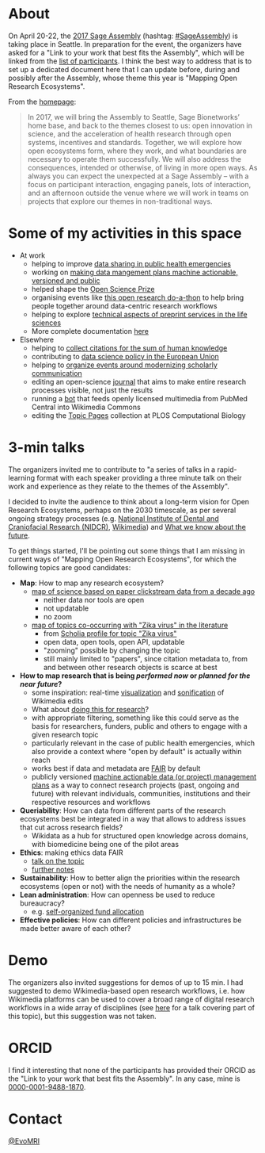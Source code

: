 # About

On April 20-22, the [2017 Sage Assembly](http://sageassembly.org/?page_id=13) (hashtag: [#SageAssembly](https://twitter.com/search?vertical=default&q=sageassembly%20OR%20(sage%20AND%20(assembly%20OR%20congress%20PR%20bio))%20OR%20sagebio)) is taking place in Seattle. In preparation for the event, the organizers have asked for a "Link to your work that best fits the Assembly", which will be linked from the [list of participants](http://sageassembly.org/?page_id=48). I think the best way to address that is to set up a dedicated document here that I can update before, during and possibly after the Assembly, whose theme this year is "Mapping Open Research Ecosystems".

From the [homepage](http://sageassembly.wpengine.com/):
> In 2017, we will bring the Assembly to Seattle, Sage Bionetworks’ home base, and back to the themes closest to us: open innovation in science, and the acceleration of health research through open systems, incentives and  standards.  Together, we will explore how open ecosystems form, where they work, and what boundaries are necessary to operate them successfully. We will also address the consequences, intended or otherwise, of living in more open ways. As always you can expect the unexpected at a Sage Assembly – with a focus on participant interaction, engaging panels, lots of interaction, and an afternoon outside the venue where we will work in teams on projects that explore our themes in non-traditional ways.

# Some of my activities in this space

* At work
  - helping to improve [data sharing in public health emergencies](https://doi.org/10.2471/BLT.17.192096)
  - working on [making data mangement plans machine actionable, versioned and public](https://doi.org/10.3897/rio.3.e13086)
  - helped shape the [Open Science Prize](http://openscienceprize.org/)
  - organising events like [this open research do-a-thon](https://github.com/sparcopen/Open-Research-doathon) to help bring people together around data-centric research workflows
  - helping to explore [technical aspects of preprint services in the life sciences](https://doi.org/10.3897/rio.3.e11825)
  - More complete documentation [here](https://github.com/Daniel-Mietchen/datascience/)
* Elsewhere
  - helping to [collect citations for the sum of human knowledge](https://meta.wikimedia.org/wiki/WikiCite_2017)
  - contributing to [data science policy in the European Union](http://ec.europa.eu/transparency/regexpert/index.cfm?do=groupDetail.groupDetail&groupID=3464)
  - helping to [organize events around modernizing scholarly communication](https://www.force11.org/group/force2017-organizing-committee/program-committee)
  - editing an open-science [journal](http://riojournal.com/browse_articles) that aims to make entire research processes visible, not just the results
  - running a [bot](https://commons.wikimedia.org/wiki/User:Open_Access_Media_Importer_Bot) that feeds openly licensed multimedia from PubMed Central into Wikimedia Commons
  - editing the [Topic Pages](http://collections.plos.org/topic-pages) collection at PLOS Computational Biology

# 3-min talks

The organizers invited me to contribute to "a series of talks in a rapid-learning format with each speaker providing a three minute talk on their work and experience as they relate to the themes of the Assembly".

I decided to invite the audience to think about a long-term vision for Open Research Ecosystems, perhaps on the 2030 timescale, as per several ongoing strategy processes (e.g. [National Institute of Dental and Craniofacial Research (NIDCR)](https://nidcr2030.ideascale.com/), [Wikimedia](https://2030.wikimedia.org/)) and [What we know about the future](https://meta.wikimedia.org/wiki/Template:Strategy/Wikimedia_movement/2017/navbox).

To get things started, I'll be pointing out some things that I am missing in current ways of "Mapping Open Research Ecosystems", for which the following topics are good candidates:
- **Map**: How to map any research ecosystem?
  - [map of science based on paper clickstream data from a decade ago](https://doi.org/10.1371/journal.pone.0004803.g005)
    - neither data nor tools are open
    - not updatable
    - no zoom
  - [map of topics co-occurring with "Zika virus" in the literature](https://query.wikidata.org/#%23defaultView%3AGraph%0A%23defaultView%3ATable%0Aselect%20distinct%20%3Ftopic1%20%3Ftopic1Label%20%3Ftopic2%20%3Ftopic2Label%20where%20{%0A%20%20{%20%3Fwork%20wdt%3AP921%2Fwdt%3AP31*%2Fwdt%3AP279*%20wd%3AQ202864%20.%20}%0A%20%20union%20{%20%3Fwork%20wdt%3AP921%2Fwdt%3AP361%2B%20wd%3AQ202864%20.%20}%0A%20%20union%20{%20%3Fwork%20wdt%3AP921%2Fwdt%3AP1269%2B%20wd%3AQ202864%20.%20}%0A%20%20%3Fwork%20wdt%3AP921%20%3Ftopic1%2C%20%3Ftopic2%20.%20%0A%20%20filter%20(wd%3AQ202864%20!%3D%20%3Ftopic1%20%26%26%20wd%3AQ202864%20!%3D%20%3Ftopic2%20%26%26%20%3Ftopic1%20!%3D%20%3Ftopic2)%0A%20%20SERVICE%20wikibase%3Alabel%20{%0A%20%20%20%20bd%3AserviceParam%20wikibase%3Alanguage%20%22en%2Cfr%2Cde%2Cru%2Ces%2Czh%2Cjp%22.%0A%20%20}%0A}%0A%0A)
    - from [Scholia profile for topic "Zika virus"](https://tools.wmflabs.org/scholia/topic/Q202864)
    - open data, open tools, open API, updatable
    - "zooming" possible by changing the topic
    - still mainly limited to "papers", since citation metadata to, from and between other research objects is scarce at best
- **How to map research that is being *performed now* or *planned for the near future*?**
  - some inspiration: real-time [visualization](http://wikistream.wmflabs.org/#namespace=article&robot=true&user=true&wiki=all) and [sonification](http://listen.hatnote.com/#en,fa,ar,sa,es,de,ru,jp,zh,ko) of Wikimedia edits
  - What about [doing this for research](https://github.com/sparcopen/open-research-doathon/issues/34)?
  - with appropriate filtering, something like this could serve as the basis for researchers, funders, public and others to engage with a given research topic
  - particularly relevant in the case of public health emergencies, which also provide a context where "open by default" is actually within reach
  - works best if data and metadata are [FAIR](https://doi.org/10.1038/sdata.2016.18) by default
  - publicly versioned [machine actionable data (or project) management plans](https://doi.org/10.3897/rio.3.e13086) as a way to connect research projects (past, ongoing and future) with relevant individuals, communities, institutions and their respective resources and workflows
- **Queriability**: How can data from different parts of the research ecosystems best be integrated in a way that allows to address issues that cut across research fields?
  - Wikidata as a hub for structured open knowledge across domains, with biomedicine being one of the pilot areas
- **Ethics**: making ethics data FAIR
  - [talk on the topic](https://github.com/Daniel-Mietchen/events/blob/master/PIDapalooza.md)
  - [further notes](https://github.com/Daniel-Mietchen/datascience/blob/master/ethics.md)
- **Sustainability**: How to better align the priorities within the research ecosystems (open or not) with the needs of humanity as a whole?
- **Lean administration**: How can openness be used to reduce bureaucracy?
  - e.g. [self-organized fund allocation](https://doi.org/10.1007/s11192-016-2110-3)
- **Effective policies**: How can different policies and infrastructures be made better aware of each other?

# Demo

The organizers also invited suggestions for demos of up to 15 min. I had suggested to demo Wikimedia-based open research workflows, i.e. how Wikimedia platforms can be used to cover a broad range of digital research workflows in a wide array of disciplines (see [here](https://en.m.wikipedia.org/wiki/User:Daniel_Mietchen/Talks/UKSG_2015) for a talk covering part of this topic), but this suggestion was not taken.

# ORCID

I find it interesting that none of the participants has provided their ORCID as the "Link to your work that best fits the Assembly". In any case, mine is [0000-0001-9488-1870](http://orcid.org/0000-0001-9488-1870).

# Contact

[@EvoMRI](https://twitter.com/EvoMRI)
